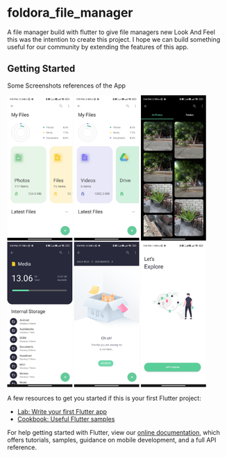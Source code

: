 # foldora_file_manager

A file manager build with flutter to give file managers new Look And Feel this was the intention to create this project.
I hope we can build something useful for our community by extending the features of this app.

## Getting Started

Some Screenshots references of the App

<p float="left">
  <img src="https://github.com/faisalansari0367/FILES_APP_LATEST/blob/master/screenshots/Screenshot_2021-11-24-17-03-50-361_com.faisal.foldora.jpg" width="150" />
  <img src="https://github.com/faisalansari0367/FILES_APP_LATEST/blob/master/screenshots/Screenshot_2021-11-24-17-03-59-444_com.faisal.foldora.jpg" width="150" /> 
  <img src="https://github.com/faisalansari0367/FILES_APP_LATEST/blob/master/screenshots/Screenshot_2021-11-24-17-04-10-138_com.faisal.foldora.jpg" width="150" />
  <img src="https://github.com/faisalansari0367/FILES_APP_LATEST/blob/master/screenshots/Screenshot_2021-11-24-17-04-23-749_com.faisal.foldora.jpg" width="150" />
  <img src="https://github.com/faisalansari0367/FILES_APP_LATEST/blob/master/screenshots/Screenshot_2021-11-24-17-04-50-459_com.faisal.foldora.jpg" width="150" />
  <img src="https://github.com/faisalansari0367/FILES_APP_LATEST/blob/master/screenshots/Screenshot_2021-11-24-17-06-24-579_com.faisal.foldora.jpg" width="150" />
</p>

<!-- 
![alt text](https://github.com/faisalansari0367/FILES_APP_LATEST/blob/master/screenshots/Screenshot_2021-11-24-17-03-50-361_com.faisal.foldora.jpg)


![alt text](https://github.com/faisalansari0367/FILES_APP_LATEST/blob/master/screenshots/Screenshot_2021-11-24-17-03-59-444_com.faisal.foldora.jpg)

![alt text](https://github.com/faisalansari0367/FILES_APP_LATEST/blob/master/screenshots/Screenshot_2021-11-24-17-04-10-138_com.faisal.foldora.jpg)

![alt text](https://github.com/faisalansari0367/FILES_APP_LATEST/blob/master/screenshots/Screenshot_2021-11-24-17-04-23-749_com.faisal.foldora.jpg)

![alt text](https://github.com/faisalansari0367/FILES_APP_LATEST/blob/master/screenshots/Screenshot_2021-11-24-17-04-50-459_com.faisal.foldora.jpg)

![alt text](https://github.com/faisalansari0367/FILES_APP_LATEST/blob/master/screenshots/Screenshot_2021-11-24-17-05-58-725_com.faisal.foldora.jpg)

![alt text](https://github.com/faisalansari0367/FILES_APP_LATEST/blob/master/screenshots/Screenshot_2021-11-24-17-06-24-579_com.faisal.foldora.jpg)

 -->

A few resources to get you started if this is your first Flutter project:

- [Lab: Write your first Flutter app](https://flutter.dev/docs/get-started/codelab)
- [Cookbook: Useful Flutter samples](https://flutter.dev/docs/cookbook)

For help getting started with Flutter, view our
[online documentation](https://flutter.dev/docs), which offers tutorials,
samples, guidance on mobile development, and a full API reference.
